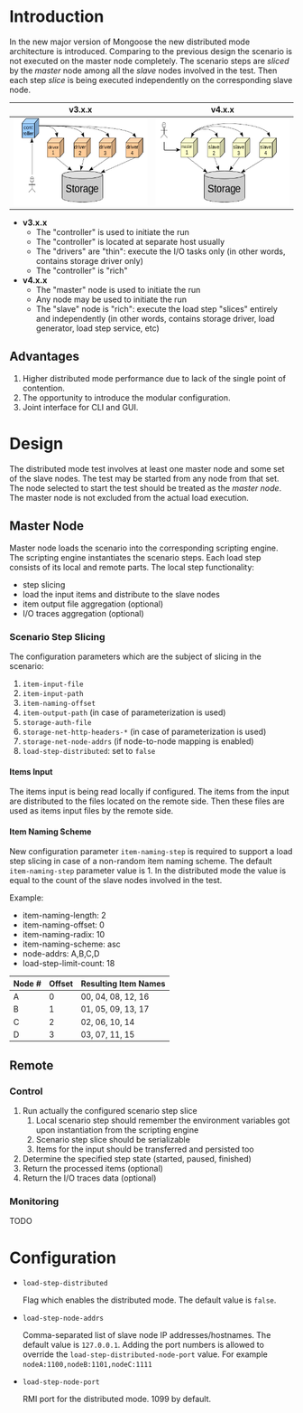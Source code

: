 # Introduction

In the new major version of Mongoose the new distributed mode
architecture is introduced. Comparing to the previous design the
scenario is not executed on the master node completely. The scenario
steps are *sliced* by the *master* node among all the *slave* nodes
involved in the test. Then each step *slice* is being executed
independently on the corresponding slave node.

| v3.x.x | v4.x.x
|----|----
| ![Distributed Mode v3.x.x](../images/distributed_mode_v3.png) | ![Distributed Mode v4.x.x](../images/distributed_mode_v4.png)

* **v3.x.x**
    * The "controller" is used to initiate the run
    * The "controller" is located at separate host usually
    * The "drivers" are "thin": execute the I/O tasks only (in other
      words, contains storage driver only)
    * The "controller" is "rich"
* **v4.x.x**
    * The "master" node is used to initiate the run
    * Any node may be used to initiate the run
    * The "slave" node is "rich": execute the load step "slices"
      entirely and independently (in other words, contains storage
      driver, load generator, load step service, etc)

## Advantages

1. Higher distributed mode performance due to lack of the single point
of contention.
2. The opportunity to introduce the modular configuration.
3. Joint interface for CLI and GUI.

# Design

The distributed mode test involves at least one master node and some set of the slave nodes. The
test may be started from any node from that set. The node selected to start the test should be
treated as the *master node*. The master node is not excluded from the actual load execution.

## Master Node

Master node loads the scenario into the corresponding scripting engine.
The scripting engine instantiates the scenario steps. Each load step
consists of its local and remote parts. The local step functionality:

* step slicing
* load the input items and distribute to the slave nodes
* item output file aggregation (optional)
* I/O traces aggregation (optional)

### Scenario Step Slicing

The configuration parameters which are the subject of slicing in the
scenario:

1. `item-input-file`
2. `item-input-path`
3. `item-naming-offset`
4. `item-output-path` (in case of parameterization is used)
5. `storage-auth-file`
6. `storage-net-http-headers-*` (in case of parameterization is used)
7. `storage-net-node-addrs` (if node-to-node mapping is enabled)
8. `load-step-distributed`: set to `false`

#### Items Input

The items input is being read locally if configured. The items from the input are distributed to the
files located on the remote side. Then these files are used as items input files by the remote side.

#### Item Naming Scheme

New configuration parameter `item-naming-step` is required to support
a load step slicing in case of a non-random item naming scheme. The
default `item-naming-step` parameter value is 1. In the distributed
mode the value is equal to the count of the slave nodes involved in the test.

Example:

* item-naming-length: 2
* item-naming-offset: 0
* item-naming-radix: 10
* item-naming-scheme: asc
* node-addrs: A,B,C,D
* load-step-limit-count: 18

| Node # | Offset | Resulting Item Names |
|--------|--------|----------------------|
| A      | 0      | 00, 04, 08, 12, 16   |
| B      | 1      | 01, 05, 09, 13, 17   |
| C      | 2      | 02, 06, 10, 14       |
| D      | 3      | 03, 07, 11, 15       |

## Remote

### Control

1. Run actually the configured scenario step slice
    1. Local scenario step should remember the environment variables
    got upon instantiation from the scripting engine
    2. Scenario step slice should be serializable
    3. Items for the input should be transferred and persisted too
2. Determine the specified step state (started, paused, finished)
3. Return the processed items (optional)
4. Return the I/O traces data (optional)

### Monitoring

TODO

# Configuration

* `load-step-distributed`

    Flag which enables the distributed mode. The default value is
    `false`.

* `load-step-node-addrs`

    Comma-separated list of slave node IP addresses/hostnames. The default
    value is `127.0.0.1`. Adding the port numbers is allowed to override the
    `load-step-distributed-node-port` value. For example `nodeA:1100,nodeB:1101,nodeC:1111`

* `load-step-node-port`

    RMI port for the distributed mode. 1099 by default.
